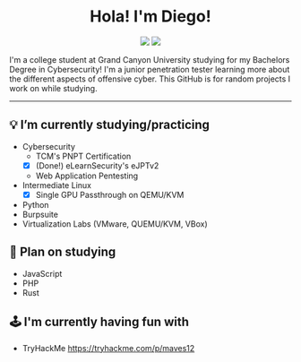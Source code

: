 <h1 align="center">Hola! I'm Diego!</h1>
<p align="center">
    <a href="https://twitter.com/maverickcyber_"><img src="https://img.shields.io/badge/twitter-%231FA1F1?style=flat&logo=twitter&logoColor=white"/></a>
    <a href="https://www.linkedin.com/in/diego-b-2002/"><img src="https://img.shields.io/badge/linkedin-%230177B5?style=flat&logo=linkedin&logoColor=white"/></a>
  </p>

I'm a college student at Grand Canyon University studying for my Bachelors Degree in Cybersecurity! I'm a junior penetration tester learning more about the different aspects of offensive cyber. This GitHub is for random projects I work on while studying.

---
## 💡 I’m currently studying/practicing
- Cybersecurity
  - TCM's PNPT Certification
  - [x] (Done!) eLearnSecurity's eJPTv2
  - Web Application Pentesting
- Intermediate Linux
  - [x] Single GPU Passthrough on QEMU/KVM
- Python
- Burpsuite
- Virtualization Labs (VMware, QUEMU/KVM, VBox)

## 🌱 Plan on studying
- JavaScript
- PHP
- Rust

## 🕹 I'm currently having fun with
- TryHackMe https://tryhackme.com/p/maves12
